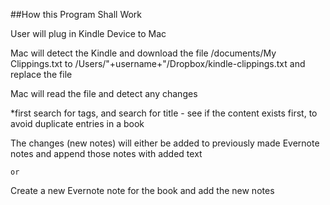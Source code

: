 ##How this Program Shall Work

User will plug in Kindle Device to Mac

Mac will detect the Kindle and download the file /documents/My Clippings.txt to /Users/"+username+"/Dropbox/kindle-clippings.txt and replace the file

Mac will read the file and detect any changes

*first search for tags, and search for title - see if the content exists first, to avoid duplicate entries in a book

The changes (new notes) will either be added to previously made Evernote notes and append those notes with added text

	or

Create a new Evernote note for the book and add the new notes


